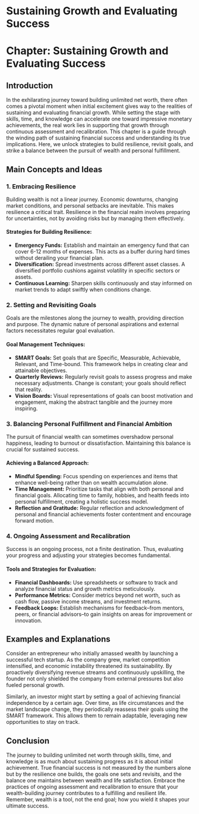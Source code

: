 # Sustaining Growth and Evaluating Success

# Chapter: Sustaining Growth and Evaluating Success

## Introduction

In the exhilarating journey toward building unlimited net worth, there often comes a pivotal moment when initial excitement gives way to the realities of sustaining and evaluating financial growth. While setting the stage with skills, time, and knowledge can accelerate one toward impressive monetary achievements, the real work lies in supporting that growth through continuous assessment and recalibration. This chapter is a guide through the winding path of sustaining financial success and understanding its true implications. Here, we unlock strategies to build resilience, revisit goals, and strike a balance between the pursuit of wealth and personal fulfillment. 

## Main Concepts and Ideas

### 1. Embracing Resilience

Building wealth is not a linear journey. Economic downturns, changing market conditions, and personal setbacks are inevitable. This makes resilience a critical trait. Resilience in the financial realm involves preparing for uncertainties, not by avoiding risks but by managing them effectively. 

#### Strategies for Building Resilience:
- **Emergency Funds:** Establish and maintain an emergency fund that can cover 6-12 months of expenses. This acts as a buffer during hard times without derailing your financial plan.
- **Diversification:** Spread investments across different asset classes. A diversified portfolio cushions against volatility in specific sectors or assets.
- **Continuous Learning:** Sharpen skills continuously and stay informed on market trends to adapt swiftly when conditions change.

### 2. Setting and Revisiting Goals

Goals are the milestones along the journey to wealth, providing direction and purpose. The dynamic nature of personal aspirations and external factors necessitates regular goal evaluation.

#### Goal Management Techniques:
- **SMART Goals:** Set goals that are Specific, Measurable, Achievable, Relevant, and Time-bound. This framework helps in creating clear and attainable objectives.
- **Quarterly Reviews:** Regularly revisit goals to assess progress and make necessary adjustments. Change is constant; your goals should reflect that reality.
- **Vision Boards:** Visual representations of goals can boost motivation and engagement, making the abstract tangible and the journey more inspiring.

### 3. Balancing Personal Fulfillment and Financial Ambition

The pursuit of financial wealth can sometimes overshadow personal happiness, leading to burnout or dissatisfaction. Maintaining this balance is crucial for sustained success.

#### Achieving a Balanced Approach:
- **Mindful Spending:** Focus spending on experiences and items that enhance well-being rather than on wealth accumulation alone.
- **Time Management:** Prioritize tasks that align with both personal and financial goals. Allocating time to family, hobbies, and health feeds into personal fulfillment, creating a holistic success model.
- **Reflection and Gratitude:** Regular reflection and acknowledgment of personal and financial achievements foster contentment and encourage forward motion.

### 4. Ongoing Assessment and Recalibration

Success is an ongoing process, not a finite destination. Thus, evaluating your progress and adjusting your strategies becomes fundamental.

#### Tools and Strategies for Evaluation:
- **Financial Dashboards:** Use spreadsheets or software to track and analyze financial status and growth metrics meticulously.
- **Performance Metrics:** Consider metrics beyond net worth, such as cash flow, passive income streams, and investment returns. 
- **Feedback Loops:** Establish mechanisms for feedback–from mentors, peers, or financial advisors–to gain insights on areas for improvement or innovation.

## Examples and Explanations

Consider an entrepreneur who initially amassed wealth by launching a successful tech startup. As the company grew, market competition intensified, and economic instability threatened its sustainability. By proactively diversifying revenue streams and continuously upskilling, the founder not only shielded the company from external pressures but also fueled personal growth. 

Similarly, an investor might start by setting a goal of achieving financial independence by a certain age. Over time, as life circumstances and the market landscape change, they periodically reassess their goals using the SMART framework. This allows them to remain adaptable, leveraging new opportunities to stay on track.

## Conclusion

The journey to building unlimited net worth through skills, time, and knowledge is as much about sustaining progress as it is about initial achievement. True financial success is not measured by the numbers alone but by the resilience one builds, the goals one sets and revisits, and the balance one maintains between wealth and life satisfaction. Embrace the practices of ongoing assessment and recalibration to ensure that your wealth-building journey contributes to a fulfilling and resilient life. Remember, wealth is a tool, not the end goal; how you wield it shapes your ultimate success.